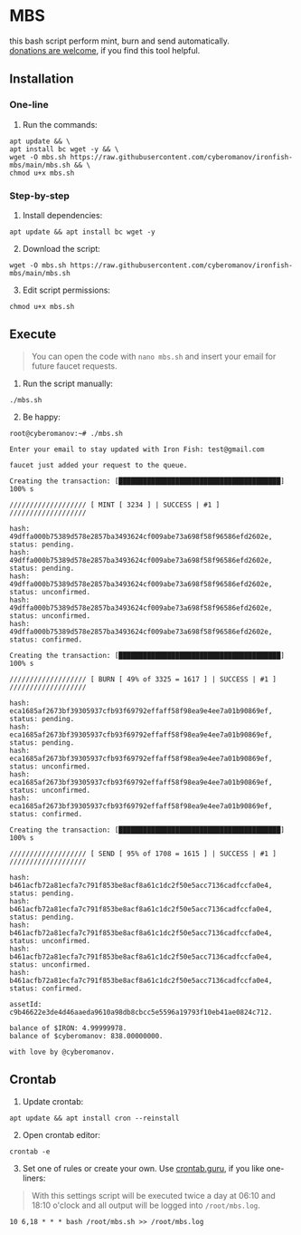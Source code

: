 # MBS

this bash script perform mint, burn and send automatically.<br>
[donations are welcome](https://cyberomanov.tech/WTF_donate), if you find this tool helpful.

## Installation

### One-line

1. Run the commands:
```
apt update && \
apt install bc wget -y && \
wget -O mbs.sh https://raw.githubusercontent.com/cyberomanov/ironfish-mbs/main/mbs.sh && \
chmod u+x mbs.sh
```
### Step-by-step

1. Install dependencies:
```
apt update && apt install bc wget -y
```
2. Download the script:
```
wget -O mbs.sh https://raw.githubusercontent.com/cyberomanov/ironfish-mbs/main/mbs.sh
```
3. Edit script permissions:
```
chmod u+x mbs.sh
```

## Execute

> You can open the code with `nano mbs.sh` and insert your email for future faucet requests. 
1. Run the script manually:
```
./mbs.sh
```
2. Be happy:
```
root@cyberomanov:~# ./mbs.sh 

Enter your email to stay updated with Iron Fish: test@gmail.com

faucet just added your request to the queue.

Creating the transaction: [████████████████████████████████████████] 100% s

/////////////////// [ MINT [ 3234 ] | SUCCESS | #1 ] ///////////////////

hash: 49dffa000b75389d578e2857ba3493624cf009abe73a698f58f96586efd2602e, status: pending.
hash: 49dffa000b75389d578e2857ba3493624cf009abe73a698f58f96586efd2602e, status: pending.
hash: 49dffa000b75389d578e2857ba3493624cf009abe73a698f58f96586efd2602e, status: unconfirmed.
hash: 49dffa000b75389d578e2857ba3493624cf009abe73a698f58f96586efd2602e, status: unconfirmed.
hash: 49dffa000b75389d578e2857ba3493624cf009abe73a698f58f96586efd2602e, status: confirmed.

Creating the transaction: [████████████████████████████████████████] 100% s

/////////////////// [ BURN [ 49% of 3325 = 1617 ] | SUCCESS | #1 ] ///////////////////

hash: eca1685af2673bf39305937cfb93f69792effaff58f98ea9e4ee7a01b90869ef, status: pending.
hash: eca1685af2673bf39305937cfb93f69792effaff58f98ea9e4ee7a01b90869ef, status: pending.
hash: eca1685af2673bf39305937cfb93f69792effaff58f98ea9e4ee7a01b90869ef, status: unconfirmed.
hash: eca1685af2673bf39305937cfb93f69792effaff58f98ea9e4ee7a01b90869ef, status: unconfirmed.
hash: eca1685af2673bf39305937cfb93f69792effaff58f98ea9e4ee7a01b90869ef, status: confirmed.

Creating the transaction: [████████████████████████████████████████] 100% s

/////////////////// [ SEND [ 95% of 1708 = 1615 ] | SUCCESS | #1 ] ///////////////////

hash: b461acfb72a81ecfa7c791f853be8acf8a61c1dc2f50e5acc7136cadfccfa0e4, status: pending.
hash: b461acfb72a81ecfa7c791f853be8acf8a61c1dc2f50e5acc7136cadfccfa0e4, status: pending.
hash: b461acfb72a81ecfa7c791f853be8acf8a61c1dc2f50e5acc7136cadfccfa0e4, status: unconfirmed.
hash: b461acfb72a81ecfa7c791f853be8acf8a61c1dc2f50e5acc7136cadfccfa0e4, status: unconfirmed.
hash: b461acfb72a81ecfa7c791f853be8acf8a61c1dc2f50e5acc7136cadfccfa0e4, status: confirmed.

assetId: c9b46622e3de4d46aaeda9610a98db8cbcc5e5596a19793f10eb41ae0824c712.

balance of $IRON: 4.99999978.
balance of $cyberomanov: 838.00000000.

with love by @cyberomanov.
```

## Crontab
1. Update crontab:
```
apt update && apt install cron --reinstall
```
2. Open crontab editor:
```
crontab -e
```
3. Set one of rules or create your own. Use [crontab.guru](https://crontab.guru/), if you like one-liners:
> With this settings script will be executed twice a day at 06:10 and 18:10 o'clock and all output will be logged into `/root/mbs.log`.
```
10 6,18 * * * bash /root/mbs.sh >> /root/mbs.log
```

